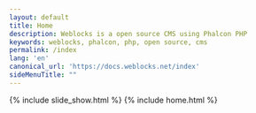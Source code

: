 ```yaml
---
layout: default
title: Home
description: Weblocks is a open source CMS using Phalcon PHP
keywords: weblocks, phalcon, php, open source, cms
permalink: /index
lang: 'en'
canonical_url: 'https://docs.weblocks.net/index'
sideMenuTitle: ""
---
```

{% include slide_show.html %}
{% include home.html %}
